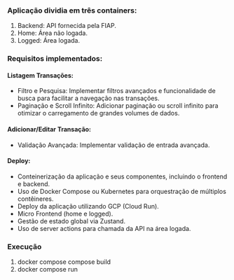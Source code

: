 
### Aplicação dividia em três containers:

1. Backend: API fornecida pela FIAP.
2. Home: Área não logada.
3. Logged: Área logada.

### Requisitos implementados:

#### Listagem Transações:
- Filtro e Pesquisa: Implementar filtros avançados e funcionalidade de busca para facilitar a navegação nas transações. 
- Paginação e Scroll Infinito: Adicionar paginação ou scroll infinito para otimizar o carregamento de grandes volumes de dados.

#### Adicionar/Editar Transação:
- Validação Avançada: Implementar validação de entrada avançada.

#### Deploy:
- Conteinerização da aplicação e seus componentes, incluindo o frontend e backend.
- Uso de Docker Compose ou Kubernetes para orquestração de múltiplos contêineres.
- Deploy da aplicação utilizando GCP (Cloud Run).
- Micro Frontend (home e logged).
- Gestão de estado global via Zustand.
- Uso de server actions para chamada da API na área logada.

### Execução
1. docker compose compose build
2. docker compose run

